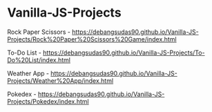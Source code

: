 # Vanilla-JS-Projects

Rock Paper Scissors - https://debangsudas90.github.io/Vanilla-JS-Projects/Rock%20Paper%20Scissors%20Game/index.html

To-Do List - https://debangsudas90.github.io/Vanilla-JS-Projects/To-Do%20List/index.html

Weather App -  https://debangsudas90.github.io/Vanilla-JS-Projects/Weather%20App/index.html

Pokedex - https://debangsudas90.github.io/Vanilla-JS-Projects/Pokedex/index.html
